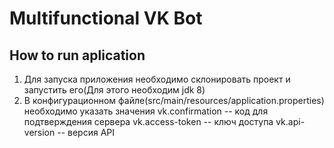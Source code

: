 # Multifunctional VK Bot
## How to run aplication
1. Для запуска приложения необходимо склонировать проект и запустить его(Для этого необходим jdk 8)
2. В конфигурационном файле(src/main/resources/application.properties) необходимо указать значения
    vk.confirmation -- код для подтверждения сервера
    vk.access-token -- ключ доступа
    vk.api-version -- версия API
